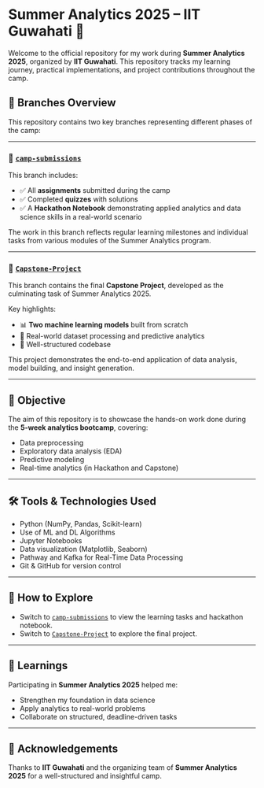 # Summer Analytics 2025 – IIT Guwahati 🚀

Welcome to the official repository for my work during **Summer Analytics 2025**, organized by **IIT Guwahati**. This repository tracks my learning journey, practical implementations, and project contributions throughout the camp.

## 📂 Branches Overview

This repository contains two key branches representing different phases of the camp:

---

### 🔹 [`camp-submissions`](https://github.com/arpit-sonar/Summer_Analytics_25/camp-submissions)

This branch includes:

- ✅ All **assignments** submitted during the camp
- ✅ Completed **quizzes** with solutions
- ✅ A **Hackathon Notebook** demonstrating applied analytics and data science skills in a real-world scenario

The work in this branch reflects regular learning milestones and individual tasks from various modules of the Summer Analytics program.

---

### 🔹 [`Capstone-Project`](https://github.com/arpit-sonar/Summer_Analytics_25/Capstone-Project)

This branch contains the final **Capstone Project**, developed as the culminating task of Summer Analytics 2025.

Key highlights:

- 📊 **Two machine learning models** built from scratch
- 🔄 Real-world dataset processing and predictive analytics
- 📁 Well-structured codebase 

This project demonstrates the end-to-end application of data analysis, model building, and insight generation.

---

## 📌 Objective

The aim of this repository is to showcase the hands-on work done during the **5-week analytics bootcamp**, covering:

- Data preprocessing
- Exploratory data analysis (EDA)
- Predictive modeling
- Real-time analytics (in Hackathon and Capstone)

---

## 🛠️ Tools & Technologies Used

- Python (NumPy, Pandas, Scikit-learn)
- Use of ML and DL Algorithms
- Jupyter Notebooks
- Data visualization (Matplotlib, Seaborn)
- Pathway and Kafka for Real-Time Data Processing
- Git & GitHub for version control

---

## 📁 How to Explore

- Switch to [`camp-submissions`](https://github.com/arpit-sonar/Summer_Analytics_25/camp-submissions) to view the learning tasks and hackathon notebook.
- Switch to  [`Capstone-Project`](https://github.com/arpit-sonar/Summer_Analytics_25/Capstone-Project) to explore the final project.

---

## 🧠 Learnings

Participating in **Summer Analytics 2025** helped me:

- Strengthen my foundation in data science
- Apply analytics to real-world problems
- Collaborate on structured, deadline-driven tasks

---

## 🤝 Acknowledgements

Thanks to **IIT Guwahati** and the organizing team of **Summer Analytics 2025** for a well-structured and insightful camp.




